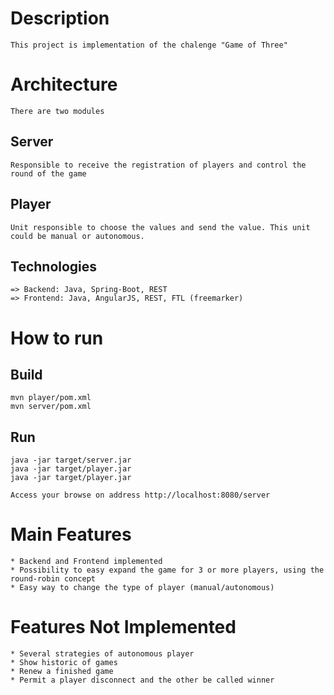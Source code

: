 # Description
    
    This project is implementation of the chalenge "Game of Three"

# Architecture

    There are two modules

 ## Server
 
    Responsible to receive the registration of players and control the round of the game
 
 ## Player
 
    Unit responsible to choose the values and send the value. This unit could be manual or autonomous.
  
  ## Technologies
  
    => Backend: Java, Spring-Boot, REST
    => Frontend: Java, AngularJS, REST, FTL (freemarker)
    
# How to run

  ## Build
  
    mvn player/pom.xml
    mvn server/pom.xml
    
  ## Run
  
    java -jar target/server.jar
    java -jar target/player.jar
    java -jar target/player.jar
    
    Access your browse on address http://localhost:8080/server
    
# Main Features

    * Backend and Frontend implemented
    * Possibility to easy expand the game for 3 or more players, using the round-robin concept
    * Easy way to change the type of player (manual/autonomous)
    
# Features Not Implemented
    
    * Several strategies of autonomous player
    * Show historic of games
    * Renew a finished game
    * Permit a player disconnect and the other be called winner
    
 
  
